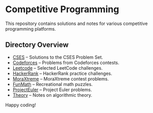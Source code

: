 # Competitive Programming

This repository contains solutions and notes for various competitive programming platforms.

## Directory Overview

- [CSES](CSES/) – Solutions to the CSES Problem Set.
- [Codeforces](Codeforces/) – Problems from Codeforces contests.
- [Leetcode](Leetcode/) – Selected LeetCode challenges.
- [HackerRank](HackerRank/) – HackerRank practice challenges.
- [MoraXtreme](MoraXtreme/) – MoraXtreme contest problems.
- [FunMath](FunMath/) – Recreational math puzzles.
- [ProjectEuler](ProjectEuler/) – Project Euler problems.
- [Theory](Theory/) – Notes on algorithmic theory.

Happy coding!
